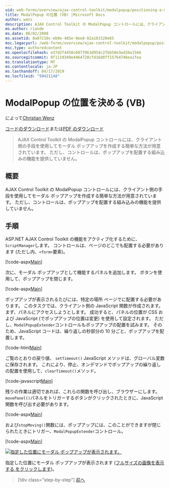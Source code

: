 ```yaml
---
uid: web-forms/overview/ajax-control-toolkit/modalpopup/positioning-a-modalpopup-vb
title: ModalPopup の位置 (VB) |Microsoft Docs
author: wenz
description: AJAX Control Toolkit の ModalPopup コントロールには、クライアント側の手段を使用してモーダル ポップアップを作成する簡単な方法が用意されています。 ただし、制御は提供されませんをしています.
ms.author: riande
ms.date: 06/02/2008
ms.assetid: 8a07210c-eb0e-485e-9ee8-82a101520e65
msc.legacyurl: /web-forms/overview/ajax-control-toolkit/modalpopup/positioning-a-modalpopup-vb
msc.type: authoredcontent
ms.openlocfilehash: e37d2f4450c697f963d954c2fbb58e3ed20a1566
ms.sourcegitcommit: 0f1119340e4464720cfd16d0ff15764746ea1fea
ms.translationtype: MT
ms.contentlocale: ja-JP
ms.lasthandoff: 04/17/2019
ms.locfileid: "59421148"
---
```

# <a name="positioning-a-modalpopup-vb"></a>ModalPopup の位置を決める (VB)

によって[Christian Wenz](https://github.com/wenz)

[コードのダウンロード](http://download.microsoft.com/download/2/4/0/24052038-f942-4336-905b-b60ae56f0dd5/ModalPopup4.vb.zip)または[PDF のダウンロード](http://download.microsoft.com/download/b/6/a/b6ae89ee-df69-4c87-9bfb-ad1eb2b23373/modalpopup4VB.pdf)

> AJAX Control Toolkit の ModalPopup コントロールには、クライアント側の手段を使用してモーダル ポップアップを作成する簡単な方法が用意されています。 ただし、コントロールは、ポップアップを配置する組み込みの機能を提供していません。


## <a name="overview"></a>概要

AJAX Control Toolkit の ModalPopup コントロールには、クライアント側の手段を使用してモーダル ポップアップを作成する簡単な方法が用意されています。 ただし、コントロールは、ポップアップを配置する組み込みの機能を提供していません。

## <a name="steps"></a>手順

ASP.NET AJAX Control Toolkit の機能をアクティブ化するために、`ScriptManager`します。 コントロールは、ページのどこでも配置する必要があります (ただし内、`<form>`要素)。

[!code-aspx[Main](positioning-a-modalpopup-vb/samples/sample1.aspx)]

次に、モーダル ポップアップとして機能するパネルを追加します。 ボタンを使用して、ポップアップを閉じます。

[!code-aspx[Main](positioning-a-modalpopup-vb/samples/sample2.aspx)]

ポップアップが表示されるたびには、特定の場所 ページでに配置する必要があります。 このタスクでは、クライアント側の JavaScript 関数が作成されます。 まず、パネルにアクセスしようとします。 成功すると、パネルの位置が CSS および JavaScript (でポップアップの位置は変更) を使用して設定されます。 ただし、`ModalPopupExtender`コントロールもポップアップの配置を試みます。 そのため、JavaScript コードは、繰り返しの秒部分の 10 分ごと、ポップアップを配置します。

[!code-html[Main](positioning-a-modalpopup-vb/samples/sample3.html)]

ご覧のとおりの戻り値、 `setTimeout()` JavaScript メソッドは、グローバル変数に保存されます。 これにより、停止、オンデマンドでポップアップの繰り返しの配置を使用して、`clearTimeout()`メソッド。

[!code-javascript[Main](positioning-a-modalpopup-vb/samples/sample4.js)]

残りの作業は適切であれば、これらの関数を呼び出し、ブラウザーにします。 `movePanel()`パネルをトリガーするボタンがクリックされたときに、JavaScript 関数を呼び出す必要があります。

[!code-aspx[Main](positioning-a-modalpopup-vb/samples/sample5.aspx)]

および`stopMoving()`関数には、ポップアップには、このことができますが閉じられたときにトリガー、`ModalPopupExtender`コントロール。

[!code-aspx[Main](positioning-a-modalpopup-vb/samples/sample6.aspx)]


[![指定した位置にモーダル ポップアップが表示されます。](positioning-a-modalpopup-vb/_static/image2.png)](positioning-a-modalpopup-vb/_static/image1.png)

指定した位置にモーダル ポップアップが表示されます ([フルサイズの画像を表示する をクリックします](positioning-a-modalpopup-vb/_static/image3.png))。

> [!div class="step-by-step"]
> [前へ](handling-postbacks-from-a-modalpopup-vb.md)
